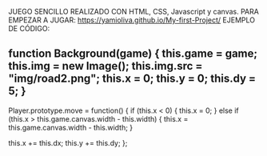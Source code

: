JUEGO SENCILLO REALIZADO CON HTML, CSS, Javascript y canvas.
PARA EMPEZAR A JUGAR: https://yamioliva.github.io/My-first-Project/ 
EJEMPLO DE CÓDIGO:

function Background(game) {
  this.game = game;
  this.img = new Image();
  this.img.src = "img/road2.png";
  this.x = 0;
  this.y = 0;
  this.dy = 5;
}
----------------------------------------------------------------------------------------------------------------------------
Player.prototype.move = function() {
  if (this.x < 0) {
    this.x = 0;
  } else if (this.x > this.game.canvas.width - this.width) {
    this.x = this.game.canvas.width - this.width;
  }

  this.x += this.dx;
  this.y += this.dy;
};
